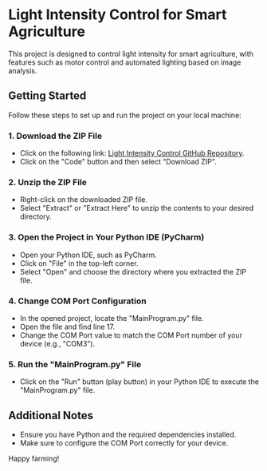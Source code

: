 # Light Intensity Control for Smart Agriculture

This project is designed to control light intensity for smart agriculture, with features such as motor control and automated lighting based on image analysis.

## Getting Started

Follow these steps to set up and run the project on your local machine:

### 1. Download the ZIP File

- Click on the following link: [Light Intensity Control GitHub Repository](https://github.com/CrazyKing11944/Light_Intensity_Control_for_Smart_Agriculture).
- Click on the "Code" button and then select "Download ZIP".

### 2. Unzip the ZIP File

- Right-click on the downloaded ZIP file.
- Select "Extract" or "Extract Here" to unzip the contents to your desired directory.

### 3. Open the Project in Your Python IDE (PyCharm)

- Open your Python IDE, such as PyCharm.
- Click on "File" in the top-left corner.
- Select "Open" and choose the directory where you extracted the ZIP file.

### 4. Change COM Port Configuration

- In the opened project, locate the "MainProgram.py" file.
- Open the file and find line 17.
- Change the COM Port value to match the COM Port number of your device (e.g., "COM3").

### 5. Run the "MainProgram.py" File

- Click on the "Run" button (play button) in your Python IDE to execute the "MainProgram.py" file.

## Additional Notes

- Ensure you have Python and the required dependencies installed.
- Make sure to configure the COM Port correctly for your device.

Happy farming!

